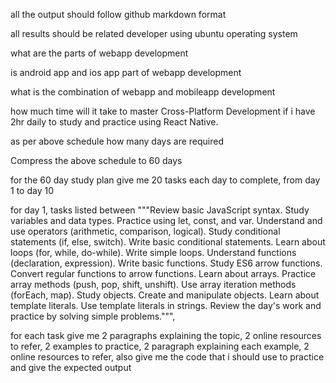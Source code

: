 all the output should follow github markdown format

all results should be related developer using ubuntu operating system

what are the parts of webapp development

is android app and ios app part of webapp development

what is the combination of webapp and mobileapp development

how much time will it take to master Cross-Platform Development if i have 2hr daily to study and practice using React Native.

as per above schedule how many days are required

Compress the above schedule to 60 days

for the 60 day study plan give me 20 tasks each day to complete, from day 1 to day 10



for day 1, tasks listed between
"""Review basic JavaScript syntax.
Study variables and data types.
Practice using let, const, and var.
Understand and use operators (arithmetic, comparison, logical).
Study conditional statements (if, else, switch).
Write basic conditional statements.
Learn about loops (for, while, do-while).
Write simple loops.
Understand functions (declaration, expression).
Write basic functions.
Study ES6 arrow functions.
Convert regular functions to arrow functions.
Learn about arrays.
Practice array methods (push, pop, shift, unshift).
Use array iteration methods (forEach, map).
Study objects.
Create and manipulate objects.
Learn about template literals.
Use template literals in strings.
Review the day's work and practice by solving simple problems.""",

for each task give me 2 paragraphs explaining the topic, 2 online resources to refer, 2 examples to practice, 2 paragraph explaining each example, 2 online resources to refer, also give me the code that i should use to practice and give the expected output
